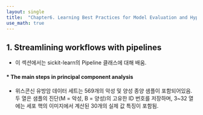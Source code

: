 ```yaml
---
layout: single
title:  "Chapter6. Learning Best Practices for Model Evaluation and Hyperparameter Tuning"
use_math: true
---
```

## 1. Streamlining workflows with pipelines 

* 이 섹션에서는 sickit-learn의 Pipeline 클래스에 대해 배움. 

#### * The main steps in principal component analysis

* 위스콘신 유방암 데이터 세트는 569개의 악성 및 양성 종양 샘플이 포함되어있음. 두 열은 샘플의 진단(M = 악성, B = 양성)의 고유한 ID 번호를 저장하며, 3~32 열에는 세포 핵의 이미지에서 계산된 30개의 실제 값 특징이 포함됨.


